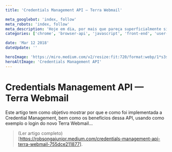 ```yaml
---
title: 'Credentials Management API — Terra Webmail'

meta_googlebot: 'index, follow'
meta_robots: 'index, follow'
meta_description: 'Hoje em dia, por mais que pareça superficialmente simples realizar a implementação de um login, logo mais a frente pode se tornar um Frankenstein ou até mesmo acabar em um grau de complexidade alto.'
categories: ['chrome', 'browser-api', 'javascript', 'front-end', 'user-experience', 'terra-networks']

date: 'Mar 12 2018'
dateUpdate: ''

heroImage: 'https://miro.medium.com/v2/resize:fit:720/format:webp/1*s3sq4GmkEo-zbq_FyA2CDA.jpeg'
heroAltImage: 'Credentials Management API'
---
```


# Credentials Management API — Terra Webmail

Este artigo tem como objetivo mostrar por que e como foi implementada a Credential Management, bem como os benefícios dessa API, usando como exemplo o login do novo Terra Webmail...

> (Ler artigo completo)[https://robsongajunior.medium.com/credentials-management-api-terra-webmail-755dce211877].

